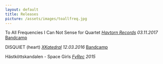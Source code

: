 ```yaml
---
layout: default
title: Releases
picture: /assets/images/toallfreq.jpg
---
```


To All Frequencies I Can Not Sense for Quartet
*[Havtorn Records](http://www.havtornrecords.com/marta-forsberg-to-all-frequencies-i-can-not-sense-for-quartet/) 03.11.2017*
[Bandcamp](https://martaforsberg.bandcamp.com)

DISQUIET (heart)
*[XKatedral](http://www.xkatedral.se/) 12.03.2016*
[Bandcamp](https://xkatedral.bandcamp.com/album/xkatedral-volume-ii-2)

Hästköttskandalen - Space Girls
*[FyRec](https://www.fylkingen.se/fyrec) 2015*
